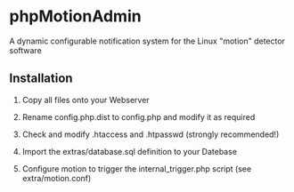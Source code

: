 phpMotionAdmin
==============

A dynamic configurable notification system for the Linux "motion" detector software


Installation
------------

1) Copy all files onto your Webserver

2) Rename config.php.dist to config.php and modify it as required

3) Check and modify .htaccess and .htpasswd (strongly recommended!)

4) Import the extras/database.sql definition to your Datebase

5) Configure motion to trigger the internal_trigger.php script (see extra/motion.conf)
